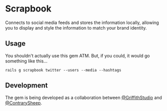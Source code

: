 # Scrapbook

Connects to social media feeds and stores the information locally, allowing you to display and style the information to match your brand identity.

## Usage

You shouldn't actually use this gem ATM. But, if you could, it would go something like this...

    rails g scrapbook twitter --users --media --hashtags

## Development

The gem is being developed as a collaboration between [@GriffithStudio](http://twitter.com/GriffithStudio) and [@ContrarySheep](http://twitter.com/ContrarySheep). 
